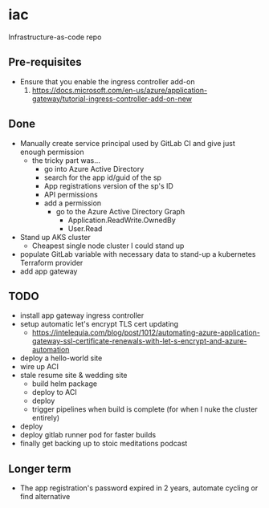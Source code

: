 # iac
Infrastructure-as-code repo

## Pre-requisites
* Ensure that you enable the ingress controller add-on
  1. https://docs.microsoft.com/en-us/azure/application-gateway/tutorial-ingress-controller-add-on-new

## Done
* Manually create service principal used by GitLab CI and give just enough permission
  * the tricky part was...
    * go into Azure Active Directory
    * search for the app id/guid of the sp
    * App registrations version of the sp's ID
    * API permissions
    * add a permission
      * go to the Azure Active Directory Graph
        * Application.ReadWrite.OwnedBy
        * User.Read
* Stand up AKS cluster
  * Cheapest single node cluster I could stand up
* populate GitLab variable with necessary data to stand-up a kubernetes Terraform provider
* add app gateway

## TODO
* install app gateway ingress controller
* setup automatic let's encrypt TLS cert updating
  * https://intelequia.com/blog/post/1012/automating-azure-application-gateway-ssl-certificate-renewals-with-let-s-encrypt-and-azure-automation
* deploy a hello-world site
* wire up ACI
* stale resume site & wedding site
  * build helm package
  * deploy to ACI
  * deploy
  * trigger pipelines when build is complete (for when I nuke the cluster entirely)
* deploy 
* deploy gitlab runner pod for faster builds
* finally get backing up to stoic meditations podcast

## Longer term
* The app registration's password expired in 2 years, automate cycling or find alternative